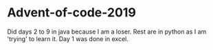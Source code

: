 # Advent-of-code-2019
Did days 2 to 9 in java because I am a loser. Rest are in python as I am 'trying' to learn it.
Day 1 was done in excel.
